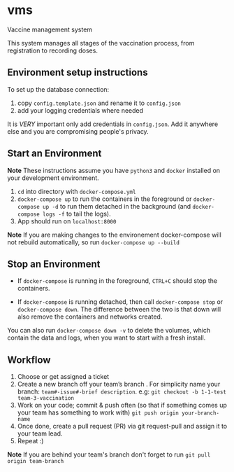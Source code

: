 # vms

Vaccine management system

This system manages all stages of the vaccination process, from registration to recording doses.

## Environment setup instructions

To set up the database connection:

1. copy `config.template.json` and rename it to `config.json`
2. add your logging credentials where needed

It is _VERY_ important only add credentials in `config.json`. Add it anywhere else and you are compromising people's privacy.

## Start an Environment

**Note** These instructions assume you have `python3` and `docker` installed on your development environment.

1. `cd` into directory with `docker-compose.yml`
2. `docker-compose up` to run the containers in the foreground or `docker-compose up -d` to run them detached in the background (and `docker-compose logs -f` to tail the logs).
3. App should run on `localhost:8000`

**Note** If you are making changes to the environement docker-compose will not rebuild automatically, so run `docker-compose up --build`

## Stop an Environment

- If `docker-compose` is running in the foreground, `CTRL+C` should stop the containers.

- If `docker-compose` is running detached, then call `docker-compose stop` or `docker-compose down`. The difference between the two is that down will also remove the containers and networks created.

You can also run `docker-compose down -v` to delete the volumes, which contain the data and logs, when you want to start with a fresh install.

## Workflow

1. Choose or get assigned a ticket
2. Create a new branch off your team’s branch . For simplicity name your branch: `team#-issue#-brief description`.
   e.g: `git checkout -b 1-1-test team-3-vaccination`
3. Work on your code; commit & push often (so that if something comes up your team has something to work with) `git push origin your-branch-name`
4. Once done, create a pull request (PR) via git request-pull and assign it to your team lead.
5. Repeat :)

**Note** If you are behind your team's branch don't forget to run `git pull origin team-branch`
